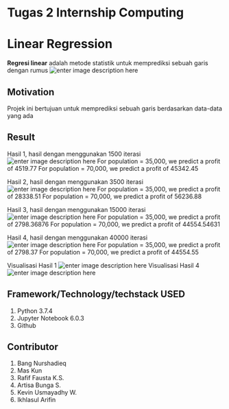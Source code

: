 # Tugas 2 Internship Computing
# Linear Regression
**Regresi linear** adalah metode statistik untuk memprediksi sebuah garis dengan rumus ![enter image description here](https://img-blog.csdnimg.cn/20191028161256882.png?x-oss-process=image/watermark,type_ZmFuZ3poZW5naGVpdGk,shadow_10,text_aHR0cHM6Ly9ibG9nLmNzZG4ubmV0L2Vkd2FyZF93YW5nMQ==,size_16,color_FFFFFF,t_70)


## Motivation
Projek ini bertujuan untuk memprediksi sebuah garis berdasarkan data-data yang ada

## Result
Hasil 1, hasil dengan menggunakan 1500 iterasi
![enter image description here](https://raw.githubusercontent.com/rafiffausta/TugasInternship2Computing/master/hasilL1.png)
For population = 35,000, we predict a profit of 4519.77
For population = 70,000, we predict a profit of 45342.45

Hasil 2, hasil dengan menggunakan 3500 iterasi
![enter image description here](https://raw.githubusercontent.com/rafiffausta/TugasInternship2Computing/master/hasilL2.png)
For population = 35,000, we predict a profit of 28338.51
For population = 70,000, we predict a profit of 56236.88

Hasil 3, hasil dengan menggunakan 15000 iterasi
![enter image description here](https://raw.githubusercontent.com/rafiffausta/TugasInternship2Computing/master/hasilL3.png)
For population = 35,000, we predict a profit of 2798.36876
For population = 70,000, we predict a profit of 44554.54631

Hasil 4, hasil dengan menggunakan 40000 iterasi
![enter image description here](https://raw.githubusercontent.com/rafiffausta/TugasInternship2Computing/master/hasilL4.png)
For population = 35,000, we predict a profit of 2798.37
For population = 70,000, we predict a profit of 44554.55

Visualisasi Hasil 1
![enter image description here](https://raw.githubusercontent.com/rafiffausta/TugasInternship2Computing/master/Hasil1.png)
Visualisasi Hasil 4
![enter image description here](https://raw.githubusercontent.com/rafiffausta/TugasInternship2Computing/master/Hasil4.png)

## Framework/Technology/techstack USED
1. Python 3.7.4
2. Jupyter Notebook 6.0.3
3. Github

## Contributor
1. Bang Nurshadieq
2. Mas Kun
3. Rafif Fausta K.S.
4. Artisa Bunga S.
5. Kevin Usmayadhy W.
6. Ikhlasul Arifin

